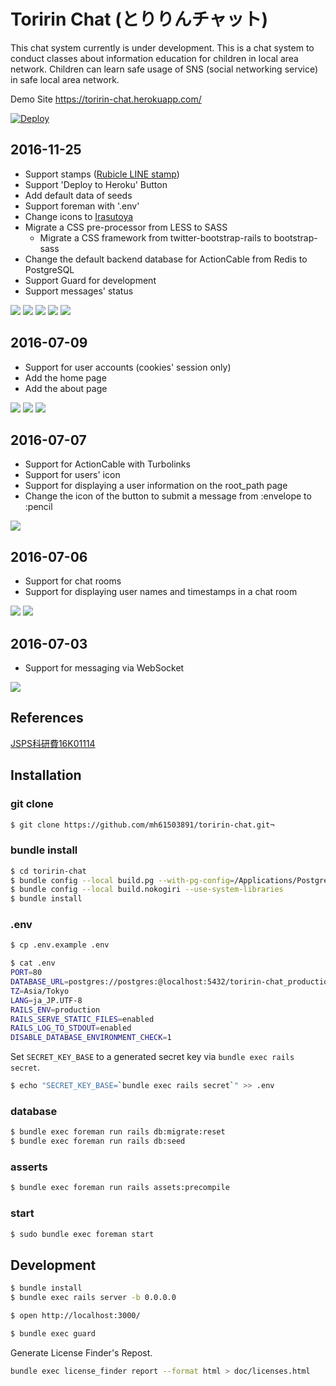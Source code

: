 # Toririn Chat (とりりんチャット)

This chat system currently is under development. This is a chat system to conduct classes about information education for children in local area network. Children can learn safe usage of SNS (social networking service) in safe local area network.

Demo Site https://toririn-chat.herokuapp.com/

[![Deploy](https://www.herokucdn.com/deploy/button.png)](https://heroku.com/deploy?template=https://github.com/mh61503891/toririn-chat)

## 2016-11-25

* Support stamps ([Rubicle LINE stamp](http://rubicle.net/line_stamp.html))
* Support 'Deploy to Heroku' Button
* Add default data of seeds
* Support foreman with '.env'
* Change icons to [Irasutoya](http://www.irasutoya.com/)
* Migrate a CSS pre-processor from LESS to SASS
    * Migrate a CSS framework from twitter-bootstrap-rails to bootstrap-sass
* Change the default backend database for ActionCable from Redis to PostgreSQL
* Support Guard for development
* Support messages' status

![](screenshots/toririn-chat-20161125-1.png)
![](screenshots/toririn-chat-20161125-2.png)
![](screenshots/toririn-chat-20161125-3.png)
![](screenshots/toririn-chat-20161125-4.png)
![](screenshots/toririn-chat-20161125-5.png)

## 2016-07-09

* Support for user accounts (cookies' session only)
* Add the home page
* Add the about page

![](screenshots/toririn-chat-20160709-1.png)
![](screenshots/toririn-chat-20160709-2.png)
![](screenshots/toririn-chat-20160709-3.png)

## 2016-07-07

* Support for ActionCable with Turbolinks
* Support for users' icon
* Support for displaying a user information on the root_path page
* Change the icon of the button to submit a message from :envelope to :pencil

![](screenshots/toririn-chat-20160707.png)

## 2016-07-06

* Support for chat rooms
* Support for displaying user names and timestamps in a chat room

![](screenshots/toririn-chat-20160706-1.png)
![](screenshots/toririn-chat-20160706-2.png)

## 2016-07-03

* Support for messaging via WebSocket

![](screenshots/toririn-chat-20160703.png)

## References

[JSPS科研費16K01114](https://kaken.nii.ac.jp/ja/grant/KAKENHI-PROJECT-16K01114/)

## Installation

### git clone

```bash
$ git clone https://github.com/mh61503891/toririn-chat.git¬
```

### bundle install

```bash
$ cd toririn-chat
$ bundle config --local build.pg --with-pg-config=/Applications/Postgres.app/Contents/Versions/latest/bin/pg_config
$ bundle config --local build.nokogiri --use-system-libraries
$ bundle install
```

### .env

```bash
$ cp .env.example .env
```

```bash
$ cat .env
PORT=80
DATABASE_URL=postgres://postgres:@localhost:5432/toririn-chat_production
TZ=Asia/Tokyo
LANG=ja_JP.UTF-8
RAILS_ENV=production
RAILS_SERVE_STATIC_FILES=enabled
RAILS_LOG_TO_STDOUT=enabled
DISABLE_DATABASE_ENVIRONMENT_CHECK=1
```

Set `SECRET_KEY_BASE` to a generated secret key via `bundle exec rails secret`.

```bash
$ echo "SECRET_KEY_BASE=`bundle exec rails secret`" >> .env
```

### database

```bash
$ bundle exec foreman run rails db:migrate:reset
$ bundle exec foreman run rails db:seed
```

### asserts

```bash
$ bundle exec foreman run rails assets:precompile
```

### start

```bash
$ sudo bundle exec foreman start
```

## Development

```bash
$ bundle install
$ bundle exec rails server -b 0.0.0.0
```

```bash
$ open http://localhost:3000/
```

```bash
$ bundle exec guard
```

Generate License Finder's Repost.

```bash
bundle exec license_finder report --format html > doc/licenses.html
```
